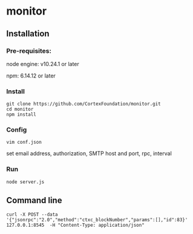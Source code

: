 # monitor
## Installation
### Pre-requisites:
node engine: v10.24.1 or later

npm: 6.14.12 or later

### Install
```
git clone https://github.com/CortexFoundation/monitor.git
cd monitor
npm install
```
### Config

```
vim conf.json
```
set email address, authorization, SMTP host and port, rpc, interval

### Run
```
node server.js 
```
##  Command line 
```
curl -X POST --data '{"jsonrpc":"2.0","method":"ctxc_blockNumber","params":[],"id":83}'  127.0.0.1:8545  -H "Content-Type: application/json"
```
